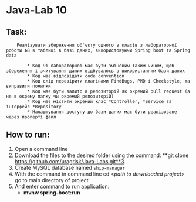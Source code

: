 # Java-Lab 10


## Task:
        Реалізувати збереження об'єкту одного з класів з лабораторної роботи №8 в таблиці в базі даних, використовуючи Spring boot та Spring data

            * Код 9ї лабораторної має бути зміненим таким чином, щоб збереження і зчитування даних відбувалось з використанням бази даних
            * Код має відповідати code convention
            * Код слід перевірити плагінами FindBugs, PMD і Checkstyle, та виправити помилки
            * Код має бути залито в репозиторій як окремий pull request (а не в окрему папку чи окремий репозиторій)
            * Код має містити окремий клас *Controller, *Service та інтерфейс *Repository
            * Налаштування доступу до бази даних має бути реалізоване через проперті файл




## How to run:
1. Open a command line
2. Download the files to the desired folder using the command: **git clone https://github.com/uragrisk/Java-Labs.git**3.
3. Create MySQL database named `ship-manager`
3. With the command in command line cd <*path to downloaded project*> go to main directory of project
4. And enter command to run application:
    * **mvnw spring-boot:run**

